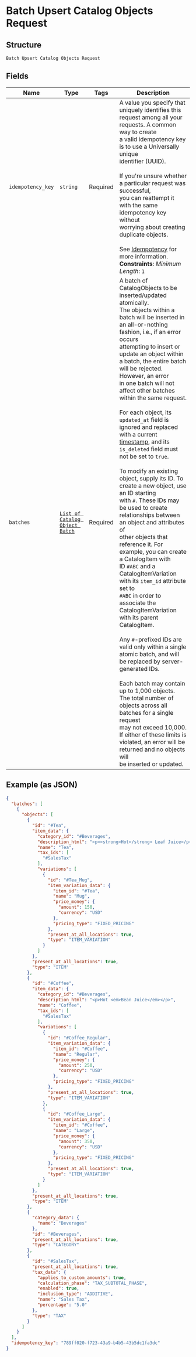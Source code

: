 
# Batch Upsert Catalog Objects Request

## Structure

`Batch Upsert Catalog Objects Request`

## Fields

| Name | Type | Tags | Description |
|  --- | --- | --- | --- |
| `idempotency_key` | `string` | Required | A value you specify that uniquely identifies this<br>request among all your requests. A common way to create<br>a valid idempotency key is to use a Universally unique<br>identifier (UUID).<br><br>If you're unsure whether a particular request was successful,<br>you can reattempt it with the same idempotency key without<br>worrying about creating duplicate objects.<br><br>See [Idempotency](https://developer.squareup.com/docs/basics/api101/idempotency) for more information.<br>**Constraints**: *Minimum Length*: `1` |
| `batches` | [`List of Catalog Object Batch`](../../doc/models/catalog-object-batch.md) | Required | A batch of CatalogObjects to be inserted/updated atomically.<br>The objects within a batch will be inserted in an all-or-nothing fashion, i.e., if an error occurs<br>attempting to insert or update an object within a batch, the entire batch will be rejected. However, an error<br>in one batch will not affect other batches within the same request.<br><br>For each object, its `updated_at` field is ignored and replaced with a current [timestamp](https://developer.squareup.com/docs/build-basics/working-with-dates), and its<br>`is_deleted` field must not be set to `true`.<br><br>To modify an existing object, supply its ID. To create a new object, use an ID starting<br>with `#`. These IDs may be used to create relationships between an object and attributes of<br>other objects that reference it. For example, you can create a CatalogItem with<br>ID `#ABC` and a CatalogItemVariation with its `item_id` attribute set to<br>`#ABC` in order to associate the CatalogItemVariation with its parent<br>CatalogItem.<br><br>Any `#`-prefixed IDs are valid only within a single atomic batch, and will be replaced by server-generated IDs.<br><br>Each batch may contain up to 1,000 objects. The total number of objects across all batches for a single request<br>may not exceed 10,000. If either of these limits is violated, an error will be returned and no objects will<br>be inserted or updated. |

## Example (as JSON)

```json
{
  "batches": [
    {
      "objects": [
        {
          "id": "#Tea",
          "item_data": {
            "category_id": "#Beverages",
            "description_html": "<p><strong>Hot</strong> Leaf Juice</p>",
            "name": "Tea",
            "tax_ids": [
              "#SalesTax"
            ],
            "variations": [
              {
                "id": "#Tea_Mug",
                "item_variation_data": {
                  "item_id": "#Tea",
                  "name": "Mug",
                  "price_money": {
                    "amount": 150,
                    "currency": "USD"
                  },
                  "pricing_type": "FIXED_PRICING"
                },
                "present_at_all_locations": true,
                "type": "ITEM_VARIATION"
              }
            ]
          },
          "present_at_all_locations": true,
          "type": "ITEM"
        },
        {
          "id": "#Coffee",
          "item_data": {
            "category_id": "#Beverages",
            "description_html": "<p>Hot <em>Bean Juice</em></p>",
            "name": "Coffee",
            "tax_ids": [
              "#SalesTax"
            ],
            "variations": [
              {
                "id": "#Coffee_Regular",
                "item_variation_data": {
                  "item_id": "#Coffee",
                  "name": "Regular",
                  "price_money": {
                    "amount": 250,
                    "currency": "USD"
                  },
                  "pricing_type": "FIXED_PRICING"
                },
                "present_at_all_locations": true,
                "type": "ITEM_VARIATION"
              },
              {
                "id": "#Coffee_Large",
                "item_variation_data": {
                  "item_id": "#Coffee",
                  "name": "Large",
                  "price_money": {
                    "amount": 350,
                    "currency": "USD"
                  },
                  "pricing_type": "FIXED_PRICING"
                },
                "present_at_all_locations": true,
                "type": "ITEM_VARIATION"
              }
            ]
          },
          "present_at_all_locations": true,
          "type": "ITEM"
        },
        {
          "category_data": {
            "name": "Beverages"
          },
          "id": "#Beverages",
          "present_at_all_locations": true,
          "type": "CATEGORY"
        },
        {
          "id": "#SalesTax",
          "present_at_all_locations": true,
          "tax_data": {
            "applies_to_custom_amounts": true,
            "calculation_phase": "TAX_SUBTOTAL_PHASE",
            "enabled": true,
            "inclusion_type": "ADDITIVE",
            "name": "Sales Tax",
            "percentage": "5.0"
          },
          "type": "TAX"
        }
      ]
    }
  ],
  "idempotency_key": "789ff020-f723-43a9-b4b5-43b5dc1fa3dc"
}
```

